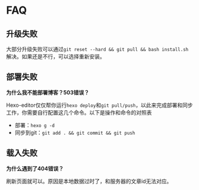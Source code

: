 # FAQ

## 升级失败

大部分升级失败可以通过`git reset --hard && git pull && bash install.sh`解决。如果还是不行，可以选择重新安装。

## 部署失败

**为什么我不能部署博客？503错误？**

Hexo-editor仅仅帮你运行`hexo deploy`和`git pull/push`，以此来完成部署和同步工作，你需要自行配置这几个命令。以下是操作和命令的对照表

- 部署：`hexo g -d`
- 同步到git：`git add . && git commit && git push`

## 载入失败

**为什么遇到了404错误？**

刷新页面就可以。原因是本地数据过时了，和服务器的文章id无法对应。